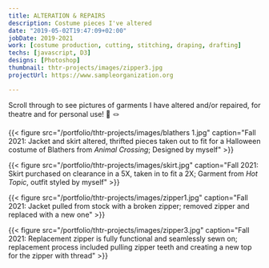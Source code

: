 ```yaml
---
title: ALTERATION & REPAIRS
description: Costume pieces I've altered
date: "2019-05-02T19:47:09+02:00"
jobDate: 2019-2021
work: [costume production, cutting, stitching, draping, drafting]
techs: [javascript, D3]
designs: [Photoshop]
thumbnail: thtr-projects/images/zipper3.jpg
projectUrl: https://www.sampleorganization.org

---
```


Scroll through to see pictures of garments I have altered and/or repaired, for theatre and for personal use! :thread: :knot:

{{< figure src="/portfolio/thtr-projects/images/blathers 1.jpg" caption="Fall 2021: Jacket and skirt altered, thrifted pieces taken out to fit for a Halloween costume of Blathers from *Animal Crossing*; Designed by myself" >}}

{{< figure src="/portfolio/thtr-projects/images/skirt.jpg" caption="Fall 2021: Skirt purchased on clearance in a 5X, taken in to fit a 2X; Garment from *Hot Topic*, outfit styled by myself" >}}

{{< figure src="/portfolio/thtr-projects/images/zipper1.jpg" caption="Fall 2021: Jacket pulled from stock with a broken zipper; removed zipper and replaced with a new one" >}}

{{< figure src="/portfolio/thtr-projects/images/zipper3.jpg" caption="Fall 2021: Replacement zipper is fully functional and seamlessly sewn on; replacement process included pulling zipper teeth and creating a new top for the zipper with thread" >}}
